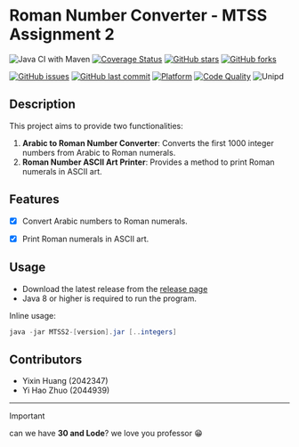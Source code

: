 # Roman Number Converter  - MTSS Assignment 2


 ![Java CI with Maven](https://github.com/whyle/MTSS2/workflows/Java%20CI%20with%20Maven/badge.svg) [![Coverage Status](https://coveralls.io/repos/github/Whyle/MTSS2/badge.svg?branch=main)](https://coveralls.io/github/Whyle/MTSS2?branch=main) [![GitHub stars](https://img.shields.io/github/stars/Whyle/MTSS2?style=social)](https://github.com/Whyle/MTSS2/stargazers) [![GitHub forks](https://img.shields.io/github/forks/Whyle/MTSS2?style=social)](https://github.com/Whyle/MTSS2/network/members)
 
 [![GitHub issues](https://img.shields.io/github/issues/Whyle/MTSS2)](https://github.com/Whyle/MTSS2/issues) [![GitHub last commit](https://img.shields.io/github/last-commit/Whyle/MTSS2)](https://github.com/Whyle/MTSS2/commits/main) [![Platform](https://img.shields.io/badge/platform-Windows%20%7C%20Mac%20%7C%20Linux-blue)](https://github.com/Whyle/MTSS2) [![Code Quality](https://img.shields.io/codacy/grade/1f7a3f8730654eb9b7c26f4d53d722ba)](https://www.codacy.com/manual/Whyle/MTSS2) ![Unipd](https://img.shields.io/badge/MTSS2-UNIPD-red)



## Description

 This project aims to provide two functionalities:


1. **Arabic to Roman Number Converter**: Converts the first 1000 integer numbers from Arabic to Roman numerals.
2. **Roman Number ASCII Art Printer**: Provides a method to print Roman numerals in ASCII art.

## Features

- [x] Convert Arabic numbers to Roman numerals.


- [x] Print Roman numerals in ASCII art.

## Usage
- Download the latest release from the [release page](https://github.com/Whyle/MTSS2/releases)
- Java 8 or higher is required to run the program.

Inline usage:
```java
java -jar MTSS2-[version].jar [..integers]
```




## Contributors

 - Yixin Huang (2042347)
 - Yi Hao Zhuo (2044939)

---
> [!IMPORTANT]
> can we have **30 and Lode**? we love you professor  :grin:
